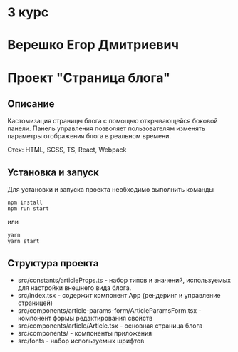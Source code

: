 # 3 курс
# Верешко Егор Дмитриевич
# Проект "Страница блога"

## Описание
Кастомизация страницы блога с помощью открывающейся боковой панели. Панель управления позволяет пользователям изменять параметры отображения блога в реальном времени.

Стек: HTML, SCSS, TS, React, Webpack

## Установка и запуск
Для установки и запуска проекта необходимо выполнить команды

```
npm install
npm run start
```

или

```
yarn
yarn start
```

## Структура проекта
- src/constants/articleProps.ts - набор типов и значений, используемых для настройки внешнего вида блога.
- src/index.tsx - содержит компонент App (рендеринг и управление страницей)
- src/components/article-params-form/ArticleParamsForm.tsx - компонент формы редактирования свойств
- src/components/article/Article.tsx - основная страница блога
- src/components/ - компоненты приложения
- src/fonts - набор используемых шрифтов
